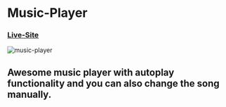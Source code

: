# Music-Player
### [Live-Site](https://jayant1139.github.io/Music_Player)
![music-player](https://i.ibb.co/8dvYfS8/Screenshot-2021-10-16-210219.jpg)

## Awesome music player with autoplay functionality and you can also change the song manually.
